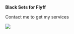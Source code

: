 **Black Sets for Flyff**

Contact me to get my services

<img src="https://i.imgur.com/nVxSM9i.png">
